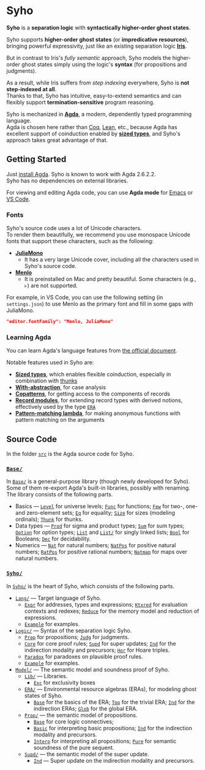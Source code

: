 # Syho

**Syho** is a **separation logic** with **syntactically higher-order ghost
states**.

Syho supports **higher-order ghost states** (or **impredicative resources**),
bringing powerful expressivity, just like an existing separation logic
[**Iris**](https://iris-project.org/).

But in contrast to Iris's *fully semantic* approach, Syho models the
higher-order ghost states simply using the logic's **syntax** (for propositions
and judgments).

As a result, while Iris suffers from *step indexing* everywhere, Syho is **not
step-indexed at all**.  
Thanks to that, Syho has intuitive, easy-to-extend semantics and can flexibly
support **termination-sensitive** program reasoning.

Syho is mechanized in [**Agda**](https://agda.readthedocs.io/en/latest/), a
modern, dependently typed programming language.  
Agda is chosen here rather than [Coq](https://coq.inria.fr/),
[Lean](https://leanprover.github.io/), etc., because Agda has excellent support
of coinduction enabled by
[**sized types**](https://agda.readthedocs.io/en/latest/language/sized-types.html),
and Syho's approach takes great advantage of that.

## Getting Started

Just [install Agda](https://agda.readthedocs.io/en/latest/getting-started/installation.html).
Syho is known to work with Agda 2.6.2.2.  
Syho has no dependencies on external libraries.

For viewing and editing Agda code, you can use **Agda mode**
for [Emacs](https://agda.readthedocs.io/en/latest/tools/emacs-mode.html)
or [VS Code](https://marketplace.visualstudio.com/items?itemName=banacorn.agda-mode).

### Fonts

Syho's source code uses a lot of Unicode characters.  
To render them beautifully, we recommend you use monospace Unicode fonts that
support these characters, such as the following:
- [**JuliaMono**](https://juliamono.netlify.app/)
    + It has a very large Unicode cover, including all the characters used in
        Syho's source code.
- [**Menlo**](https://en.wikipedia.org/wiki/Menlo_(typeface))
    + It is preinstalled on Mac and pretty beautiful. Some characters (e.g.,
        `⊢`) are not supported.

For example, in VS Code, you can use the following setting (in `settings.json`)
to use Menlo as the primary font and fill in some gaps with JuliaMono.
```json
"editor.fontFamily": "Menlo, JuliaMono"
```

### Learning Agda

You can learn Agda's language features from
[the official document](https://agda.readthedocs.io/en/latest/language/index.html).

Notable features used in Syho are:
- [**Sized types**](https://agda.readthedocs.io/en/latest/language/sized-types.html),
    which enables flexible coinduction, especially in combination with
    [thunks](src/Base/Thunk.agda)
- [**With-abstraction**](https://agda.readthedocs.io/en/latest/language/with-abstraction.html),
    for case analysis
- [**Copatterns**](https://agda.readthedocs.io/en/latest/language/copatterns.html),
    for getting access to the components of records
- [**Record modules**](https://agda.readthedocs.io/en/latest/language/record-types.html#record-modules),
    for extending record types with derived notions,
    effectively used by the type [`ERA`](src/Syho/Model/ERA/Base.agda)
- [**Pattern-matching lambda**](https://agda.readthedocs.io/en/latest/language/lambda-abstraction.html#pattern-matching-lambda),
    for making anonymous functions with pattern matching on the arguments

## Source Code

In the folder [`src`](src/) is the Agda source code for Syho.

### [`Base/`](src/Base/)

In [`Base/`](src/Base/) is a general-purpose library (though newly developed for
Syho).
Some of them re-export Agda's built-in libraries, possibly with renaming.
The library consists of the following parts.

- Basics ―
    [`Level`](src/Base/Level.agda) for universe levels;
    [`Func`](src/Base/Func.agda) for functions;
    [`Few`](src/Base/Eq.agda) for two-, one- and zero-element sets;
    [`Eq`](src/Base/Eq.agda) for equality;
    [`Size`](src/Base/Size.agda) for sizes (modeling ordinals);
    [`Thunk`](src/Base/Thunk.agda) for thunks.
- Data types ―
    [`Prod`](src/Base/Prod.agda) for sigma and product types;
    [`Sum`](src/Base/Sum.agda) for sum types;
    [`Option`](src/Base/Option.agda) for option types;
    [`List`](src/Base/List.agda) and [`List/`](src/Base/List/) for singly linked
    lists;
    [`Bool`](src/Base/Bool.agda) for Booleans;
    [`Dec`](src/Base/Dec.agda) for decidability.
- Numerics ―
    [`Nat`](src/Base/Nat.agda) for natural numbers;
    [`NatPos`](src/Base/NatPos.agda) for positive natural numbers;
    [`RatPos`](src/Base/RatPos.agda) for positive rational numbers;
    [`Natmap`](src/Base/Natmap.agda) for maps over natural numbers.

### [`Syho/`](src/Syho/)

In [`Syho/`](src/Syho/) is the heart of Syho, which consists of the following
parts.
- [`Lang/`](src/Syho/Lang/) ― Target language of Syho.
    + [`Expr`](src/Syho/Lang/Expr.agda) for addresses, types and expressions;
        [`Ktxred`](src/Syho/Lang/Ktxred.agda) for evaluation contexts and
        redexes;
        [`Reduce`](src/Syho/Lang/Reduce.agda) for the memory model and
        reduction of expressions.
    + [`Example`](src/Syho/Lang/Example.agda) for examples.
- [`Logic/`](src/Syho/Logic/) ― Syntax of the separation logic Syho.
    + [`Prop`](src/Syho/Logic/Prop.agda) for propositions;
        [`Judg`](src/Syho/Logic/Judg.agda) for judgments.
    + [`Core`](src/Syho/Logic/Core.agda) for core proof rules;
        [`Supd`](src/Syho/Logic/Supd.agda) for super updates;
        [`Ind`](src/Syho/Logic/Ind.agda) for the indirection modality and
        precursors;
        [`Hor`](src/Syho/Logic/Supd.agda) for Hoare triples.
    + [`Paradox`](src/Syho/Logic/Paradox.agda) for paradoxes on plausible proof
        rules.
    + [`Example`](src/Syho/Logic/Example.agda) for examples.
- [`Model/`](src/Syho/Model/) ― The semantic model and soundness proof of Syho.
    + [`Lib/`](src/Syho/Model/Lib) ― Libraries.
        * [`Exc`](src/Syho/Model/Lib/Exc.agda) for exclusivity boxes
    + [`ERA/`](src/Syho/Model/ERA/) ― Environmental resource algebras (ERAs),
        for modeling ghost states of Syho.
        * [`Base`](src/Syho/Model/ERA/Base.agda) for the basics of the ERA;
            [`Top`](src/Syho/Model/ERA/Top.agda) for the trivial ERA;
            [`Ind`](src/Syho/Model/ERA/Ind.agda) for the indirection ERAs;
            [`Glob`](src/Syho/Model/ERA/Glob.agda) for the global ERA.
    + [`Prop/`](src/Syho/Model/Prop/) ― the semantic model of propositions.
        * [`Base`](src/Syho/Model/Prop/Base.agda) for core logic connectives;
        * [`Basic`](src/Syho/Model/Prop/Basic.agda) for interpreting basic
            propositions;
            [`Ind`](src/Syho/Model/Prop/Ind.agda) for the indirection modality
            and precursors.
        * [`Interp`](src/Syho/Model/Prop/Interp.agda) for interpreting all
            propositions;
            [`Pure`](src/Syho/Model/Prop/Basic.agda) for semantic soundness of
            the pure sequent.
    + [`Supd/`](src/Syho/Model/Supd/) ― the semantic model of the super update.
        * [`Ind`](src/Syho/Model/Supd/Ind.agda) ― Super update on the
            indirection modality and precursors.
